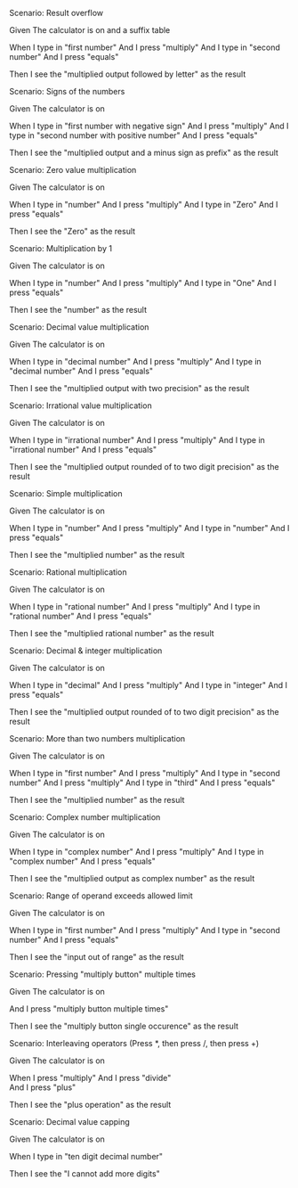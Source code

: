 Scenario: Result overflow

Given The calculator is on and a suffix table

When I type in "first number" 
And I press "multiply" 
And I type in "second number" 
And I press "equals"

Then I see the "multiplied output followed by letter" as the result

Scenario: Signs of the numbers

Given The calculator is on

When I type in "first number with negative sign" 
And I press "multiply" 
And I type in "second number with positive number" 
And I press "equals"

Then I see the "multiplied output and a minus sign as prefix" as the result

Scenario: Zero value multiplication

Given The calculator is on

When I type in "number" 
And I press "multiply" 
And I type in "Zero" 
And I press "equals"

Then I see the "Zero" as the result

Scenario: Multiplication by 1

Given The calculator is on

When I type in "number" 
And I press "multiply" 
And I type in "One" 
And I press "equals"

Then I see the "number" as the result

Scenario: Decimal value multiplication

Given The calculator is on

When I type in "decimal number" 
And I press "multiply" 
And I type in "decimal number" 
And I press "equals"

Then I see the "multiplied output with two precision" as the result

Scenario: Irrational value multiplication

Given The calculator is on

When I type in "irrational number" 
And I press "multiply" 
And I type in "irrational number" 
And I press "equals"

Then I see the "multiplied output rounded of to two digit precision" as the result

Scenario: Simple multiplication

Given The calculator is on

When I type in "number" 
And I press "multiply" 
And I type in "number" 
And I press "equals"

Then I see the "multiplied number" as the result

Scenario: Rational multiplication

Given The calculator is on

When I type in "rational number" 
And I press "multiply" 
And I type in "rational number" 
And I press "equals"

Then I see the "multiplied rational number" as the result

Scenario: Decimal & integer multiplication

Given The calculator is on

When I type in "decimal" 
And I press "multiply" 
And I type in "integer" 
And I press "equals"

Then I see the "multiplied output rounded of to two digit precision" as the result

Scenario: More than two numbers multiplication

Given The calculator is on

When I type in "first number" 
And I press "multiply" 
And I type in "second number" 
And I press "multiply" 
And I type in "third" 
And I press "equals"

Then I see the "multiplied number" as the result

Scenario: Complex number multiplication

Given The calculator is on

When I type in "complex number" 
And I press "multiply" 
And I type in "complex number" 
And I press "equals"

Then I see the "multiplied output as complex number" as the result

Scenario: Range of operand exceeds allowed limit

Given The calculator is on

When I type in "first number" 
And I press "multiply" 
And I type in "second number" 
And I press "equals"

Then I see the "input out of range" as the result

Scenario: Pressing "multiply button" multiple times

Given The calculator is on
 
And I press "multiply button multiple times" 

Then I see the "multiply button single occurence" as the result

Scenario: Interleaving operators (Press *, then press /, then press +)

Given The calculator is on

When I press "multiply" 
And I press "divide"  
And I press "plus"

Then I see the "plus operation" as the result

Scenario: Decimal value capping

Given The calculator is on

When I type in "ten digit decimal number" 

Then I see the "I cannot add more digits"
